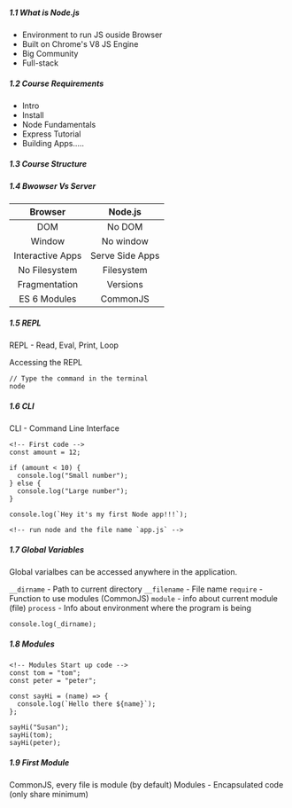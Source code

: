<h5>1.1 What is Node.js</h5>

- Environment to run JS ouside Browser
- Built on Chrome's V8 JS Engine
- Big Community
- Full-stack

<h5>1.2 Course Requirements</h5>

- Intro
- Install
- Node Fundamentals
- Express Tutorial
- Building Apps.....

<h5>1.3 Course Structure</h5>

<h5>1.4 Bwowser Vs Server</h5>

|     Browser      |     Node.js     |
| :--------------: | :-------------: |
|       DOM        |     No DOM      |
|      Window      |    No window    |
| Interactive Apps | Serve Side Apps |
|  No Filesystem   |   Filesystem    |
|  Fragmentation   |    Versions     |
|   ES 6 Modules   |    CommonJS     |

<h5>1.5 REPL</h5

REPL - Read, Eval, Print, Loop

Accessing the REPL

```
// Type the command in the terminal
node
```

<h5>1.6 CLI</h5>

CLI - Command Line Interface

```node
<!-- First code -->
const amount = 12;

if (amount < 10) {
  console.log("Small number");
} else {
  console.log("Large number");
}

console.log(`Hey it's my first Node app!!!`);

<!-- run node and the file name `app.js` -->
```

<h5>1.7 Global Variables</h5>

Global varialbes can be accessed anywhere in the application.

`__dirname` - Path to current directory
`__filename` - File name
`require` - Function to use modules (CommonJS)
`module` - info about current module (file)
`process` - Info about environment where the program is being

```node
console.log(_dirname);
```

<h5>1.8 Modules</h5>

```node
<!-- Modules Start up code -->
const tom = "tom";
const peter = "peter";

const sayHi = (name) => {
  console.log(`Hello there ${name}`);
};

sayHi("Susan");
sayHi(tom);
sayHi(peter);
```

<h5>1.9 First Module</h5>

CommonJS, every file is module (by default)
Modules - Encapsulated code (only share minimum)

